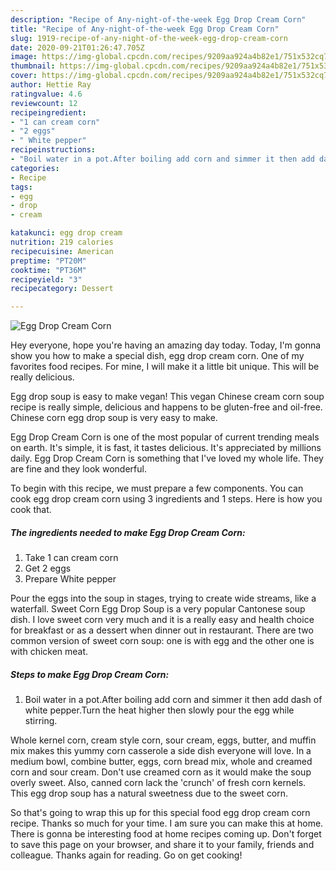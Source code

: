 ```yaml
---
description: "Recipe of Any-night-of-the-week Egg Drop Cream Corn"
title: "Recipe of Any-night-of-the-week Egg Drop Cream Corn"
slug: 1919-recipe-of-any-night-of-the-week-egg-drop-cream-corn
date: 2020-09-21T01:26:47.705Z
image: https://img-global.cpcdn.com/recipes/9209aa924a4b82e1/751x532cq70/egg-drop-cream-corn-recipe-main-photo.jpg
thumbnail: https://img-global.cpcdn.com/recipes/9209aa924a4b82e1/751x532cq70/egg-drop-cream-corn-recipe-main-photo.jpg
cover: https://img-global.cpcdn.com/recipes/9209aa924a4b82e1/751x532cq70/egg-drop-cream-corn-recipe-main-photo.jpg
author: Hettie Ray
ratingvalue: 4.6
reviewcount: 12
recipeingredient:
- "1 can cream corn"
- "2 eggs"
- " White pepper"
recipeinstructions:
- "Boil water in a pot.After boiling add corn and simmer it then add dash of white pepper.Turn the heat higher then slowly pour the egg while stirring."
categories:
- Recipe
tags:
- egg
- drop
- cream

katakunci: egg drop cream 
nutrition: 219 calories
recipecuisine: American
preptime: "PT20M"
cooktime: "PT36M"
recipeyield: "3"
recipecategory: Dessert

---
```



![Egg Drop Cream Corn](https://img-global.cpcdn.com/recipes/9209aa924a4b82e1/751x532cq70/egg-drop-cream-corn-recipe-main-photo.jpg)

Hey everyone, hope you're having an amazing day today. Today, I'm gonna show you how to make a special dish, egg drop cream corn. One of my favorites food recipes. For mine, I will make it a little bit unique. This will be really delicious.

Egg drop soup is easy to make vegan! This vegan Chinese cream corn soup recipe is really simple, delicious and happens to be gluten-free and oil-free. Chinese corn egg drop soup is very easy to make.

Egg Drop Cream Corn is one of the most popular of current trending meals on earth. It's simple, it is fast, it tastes delicious. It's appreciated by millions daily. Egg Drop Cream Corn is something that I've loved my whole life. They are fine and they look wonderful.


To begin with this recipe, we must prepare a few components. You can cook egg drop cream corn using 3 ingredients and 1 steps. Here is how you cook that.

<!--inarticleads1-->

##### The ingredients needed to make Egg Drop Cream Corn:

1. Take 1 can cream corn
1. Get 2 eggs
1. Prepare  White pepper


Pour the eggs into the soup in stages, trying to create wide streams, like a waterfall. Sweet Corn Egg Drop Soup is a very popular Cantonese soup dish. I love sweet corn very much and it is a really easy and health choice for breakfast or as a dessert when dinner out in restaurant. There are two common version of sweet corn soup: one is with egg and the other one is with chicken meat. 

<!--inarticleads2-->

##### Steps to make Egg Drop Cream Corn:

1. Boil water in a pot.After boiling add corn and simmer it then add dash of white pepper.Turn the heat higher then slowly pour the egg while stirring.


Whole kernel corn, cream style corn, sour cream, eggs, butter, and muffin mix makes this yummy corn casserole a side dish everyone will love. In a medium bowl, combine butter, eggs, corn bread mix, whole and creamed corn and sour cream. Don&#39;t use creamed corn as it would make the soup overly sweet. Also, canned corn lack the &#39;crunch&#39; of fresh corn kernels. This egg drop soup has a natural sweetness due to the sweet corn. 

So that's going to wrap this up for this special food egg drop cream corn recipe. Thanks so much for your time. I am sure you can make this at home. There is gonna be interesting food at home recipes coming up. Don't forget to save this page on your browser, and share it to your family, friends and colleague. Thanks again for reading. Go on get cooking!

